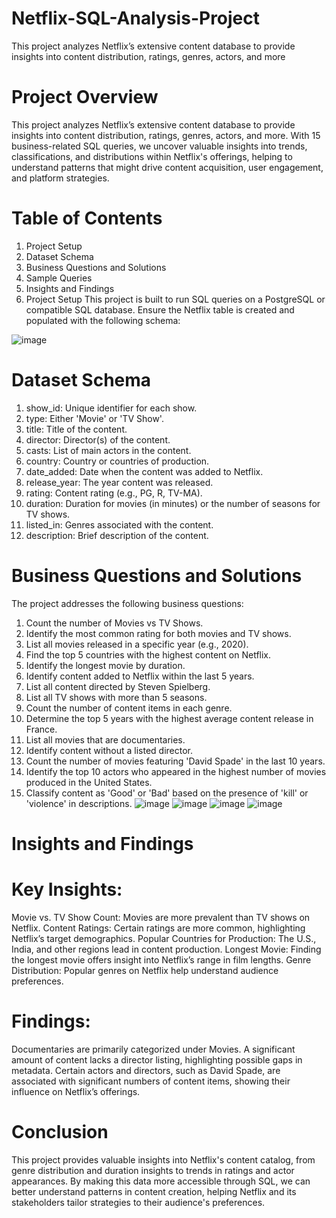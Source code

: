 # Netflix-SQL-Analysis-Project
This project analyzes Netflix’s extensive content database to provide insights into content distribution, ratings, genres, actors, and more
# Project Overview
This project analyzes Netflix’s extensive content database to provide insights into content distribution, ratings, genres, actors, and more. With 15 business-related SQL queries, we uncover valuable insights into trends, classifications, and distributions within Netflix's offerings, helping to understand patterns that might drive content acquisition, user engagement, and platform strategies.

# Table of Contents
1. Project Setup
2. Dataset Schema
3. Business Questions and Solutions
4. Sample Queries
5. Insights and Findings
6. Project Setup
This project is built to run SQL queries on a PostgreSQL or compatible SQL database. Ensure the Netflix table is created and populated with the following schema:

![image](https://github.com/user-attachments/assets/c3bbb568-5963-4b3a-adc5-b66252e77f9a)
# Dataset Schema
1. show_id: Unique identifier for each show.
2. type: Either 'Movie' or 'TV Show'.
3. title: Title of the content.
4. director: Director(s) of the content.
5. casts: List of main actors in the content.
6. country: Country or countries of production.
7. date_added: Date when the content was added to Netflix.
8. release_year: The year content was released.
9. rating: Content rating (e.g., PG, R, TV-MA).
10. duration: Duration for movies (in minutes) or the number of seasons for TV shows.
11. listed_in: Genres associated with the content.
12. description: Brief description of the content.
# Business Questions and Solutions
The project addresses the following business questions:
1. Count the number of Movies vs TV Shows.
2. Identify the most common rating for both movies and TV shows.
3. List all movies released in a specific year (e.g., 2020).
4. Find the top 5 countries with the highest content on Netflix.
5. Identify the longest movie by duration.
6. Identify content added to Netflix within the last 5 years.
7. List all content directed by Steven Spielberg.
8. List all TV shows with more than 5 seasons.
9. Count the number of content items in each genre.
10. Determine the top 5 years with the highest average content release in France.
11. List all movies that are documentaries.
12. Identify content without a listed director.
13. Count the number of movies featuring 'David Spade' in the last 10 years.
14. Identify the top 10 actors who appeared in the highest number of movies produced in the United States.
15. Classify content as 'Good' or 'Bad' based on the presence of 'kill' or 'violence' in descriptions.
![image](https://github.com/user-attachments/assets/960e915e-5f0f-4b92-8edb-ab7193ff4f40)
![image](https://github.com/user-attachments/assets/3980d45f-4b32-454a-834c-b664768a4f16)
![image](https://github.com/user-attachments/assets/22ac820a-983c-49a5-88ff-f54df9aec85c)
![image](https://github.com/user-attachments/assets/b6833ef0-5ac8-4a7a-bc39-59e0bdc60ea2)

# Insights and Findings
# Key Insights:
Movie vs. TV Show Count: Movies are more prevalent than TV shows on Netflix.
Content Ratings: Certain ratings are more common, highlighting Netflix’s target demographics.
Popular Countries for Production: The U.S., India, and other regions lead in content production.
Longest Movie: Finding the longest movie offers insight into Netflix’s range in film lengths.
Genre Distribution: Popular genres on Netflix help understand audience preferences.
# Findings:
Documentaries are primarily categorized under Movies.
A significant amount of content lacks a director listing, highlighting possible gaps in metadata.
Certain actors and directors, such as David Spade, are associated with significant numbers of content items, showing their influence on Netflix’s offerings.
# Conclusion
This project provides valuable insights into Netflix's content catalog, from genre distribution and duration insights to trends in ratings and actor appearances.
By making this data more accessible through SQL, we can better understand patterns in content creation, helping Netflix and its stakeholders tailor strategies to their audience's preferences.
